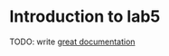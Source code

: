 # Introduction to lab5

TODO: write [great documentation](http://jacobian.org/writing/what-to-write/)
